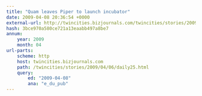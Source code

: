 ```yaml
---
title: "Quam leaves Piper to launch incubator"
date: 2009-04-08 20:36:54 +0000
external-url: http://twincities.bizjournals.com/twincities/stories/2009/04/06/daily25.html?ed=2009-04-08&ana=e_du_pub
hash: 3bce970a580ce721a13eaabb497a8be7
annum:
    year: 2009
    month: 04
url-parts:
    scheme: http
    host: twincities.bizjournals.com
    path: /twincities/stories/2009/04/06/daily25.html
    query:
        ed: "2009-04-08"
        ana: "e_du_pub"
---
```



